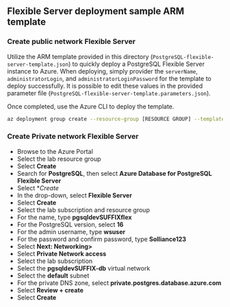 ## Flexible Server deployment sample ARM template

### Create public network Flexible Server

Utilize the ARM template provided in this directory (`PostgreSQL-flexible-server-template.json`) to quickly deploy a PostgreSQL Flexible Server instance to Azure. When deploying, simply provider the `serverName`, `administratorLogin`, and `administratorLoginPassword` for the template to deploy successfully. It is possible to edit these values in the provided parameter file (`PostgreSQL-flexible-server-template.parameters.json`).

Once completed, use the Azure CLI to deploy the template.

```bash
az deployment group create --resource-group [RESOURCE GROUP] --template-file ./PostgreSQL-flexible-server-template.json --parameters @PostgreSQL-flexible-server-template.parameters.json
```

### Create Private network Flexible Server

- Browse to the Azure Portal
- Select the lab resource group
- Select **Create**
- Search for **PostgreSQL**, then select **Azure Database for PostgreSQL Flexible Server**
- Select **Create*
- In the drop-down, select **Flexible Server**
- Select **Create**
- Select the lab subscription and resource group
- For the name, type **pgsqldevSUFFIXflex**
- For the PostgreSQL version, select **16**
- For the admin username, type **wsuser**
- For the password and confirm password, type **Solliance123**
- Select **Next: Networking>**
- Select **Private Network access**
- Select the lab subscription
- Select the **pgsqldevSUFFIX-db** virtual network
- Select the **default** subnet
- For the private DNS zone, select **private.postgres.database.azure.com**
- Select **Review + create**
- Select **Create**
